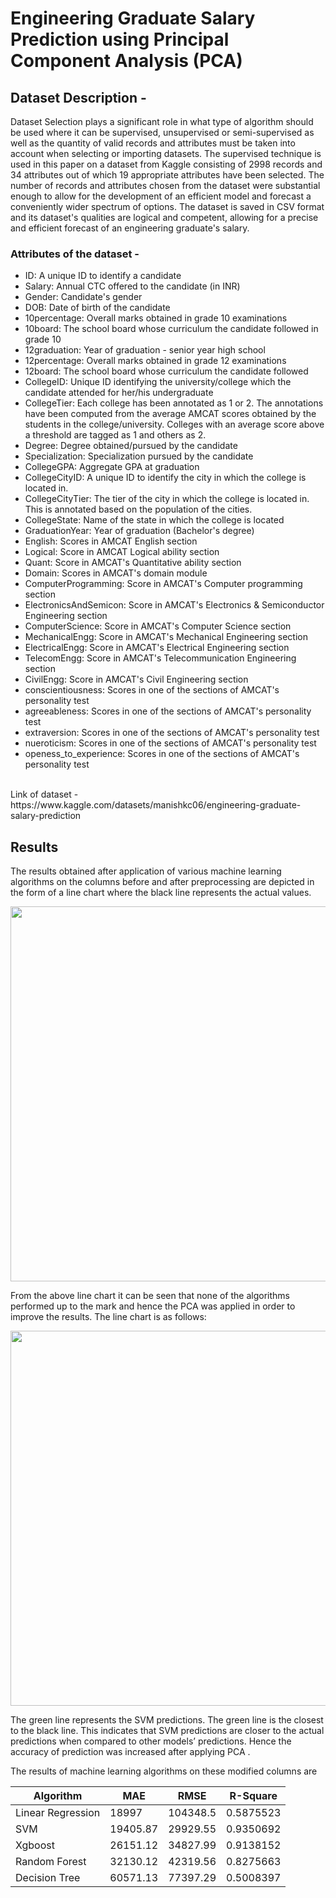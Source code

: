 # Engineering Graduate Salary Prediction using Principal Component Analysis (PCA)




## Dataset Description - 
Dataset Selection plays a significant role in what type of algorithm should be used where it can be supervised, unsupervised or semi-supervised as well as the quantity of valid records and attributes must be taken into account when selecting or importing datasets. The supervised technique is used in this paper on a dataset from Kaggle consisting of 2998 records and 34 attributes out of which 19 appropriate attributes have been selected. The number of records and attributes chosen from the dataset were substantial enough to allow for the development of an efficient model and forecast a conveniently wider spectrum of options. The dataset is saved in CSV format and its dataset's qualities are logical and competent, allowing for a precise and efficient forecast of an engineering graduate's salary. 
<br>
### Attributes of the dataset - 
* ID: A unique ID to identify a candidate
* Salary: Annual CTC offered to the candidate (in INR)
* Gender: Candidate's gender
* DOB: Date of birth of the candidate
* 10percentage: Overall marks obtained in grade 10 examinations
* 10board: The school board whose curriculum the candidate followed in grade 10
* 12graduation: Year of graduation - senior year high school
* 12percentage: Overall marks obtained in grade 12 examinations
* 12board: The school board whose curriculum the candidate followed
* CollegeID: Unique ID identifying the university/college which the candidate attended for her/his undergraduate
* CollegeTier: Each college has been annotated as 1 or 2. The annotations have been computed from the average AMCAT scores obtained by the students in the college/university. Colleges with an average score above a threshold are tagged as 1 and others as 2.
* Degree: Degree obtained/pursued by the candidate
* Specialization: Specialization pursued by the candidate
* CollegeGPA: Aggregate GPA at graduation
* CollegeCityID: A unique ID to identify the city in which the college is located in.
* CollegeCityTier: The tier of the city in which the college is located in. This is annotated based on the population of the cities.
* CollegeState: Name of the state in which the college is located
* GraduationYear: Year of graduation (Bachelor's degree)
* English: Scores in AMCAT English section
* Logical: Score in AMCAT Logical ability section
* Quant: Score in AMCAT's Quantitative ability section
* Domain: Scores in AMCAT's domain module
* ComputerProgramming: Score in AMCAT's Computer programming section
* ElectronicsAndSemicon: Score in AMCAT's Electronics & Semiconductor Engineering section
* ComputerScience: Score in AMCAT's Computer Science section
* MechanicalEngg: Score in AMCAT's Mechanical Engineering section
* ElectricalEngg: Score in AMCAT's Electrical Engineering section
* TelecomEngg: Score in AMCAT's Telecommunication Engineering section
* CivilEngg: Score in AMCAT's Civil Engineering section
* conscientiousness: Scores in one of the sections of AMCAT's personality test
* agreeableness: Scores in one of the sections of AMCAT's personality test
* extraversion: Scores in one of the sections of AMCAT's personality test
* nueroticism: Scores in one of the sections of AMCAT's personality test
* openess_to_experience: Scores in one of the sections of AMCAT's personality test
<br>
Link of dataset - https://www.kaggle.com/datasets/manishkc06/engineering-graduate-salary-prediction

## Results
The results obtained after application of various machine learning algorithms on the columns before and after preprocessing are depicted in the form of a line chart where the black line represents the actual values.

<img src="https://user-images.githubusercontent.com/91374600/229485210-17bb904b-65a2-4b67-bca0-db5bea944d94.png" data-canonical-src="https://gyazo.com/eb5c5741b6a9a16c692170a41a49c858.png" width="600"/>

From the above line chart it can be seen that none of the algorithms performed up to the mark and hence the PCA was applied in order to improve the results. The line chart is as follows:

<img src="https://user-images.githubusercontent.com/91374600/229486206-5260dfae-7a0d-4687-9ade-d0dc9079b06a.png" data-canonical-src="https://gyazo.com/eb5c5741b6a9a16c692170a41a49c858.png" width="600"/>

The green line represents the SVM predictions. The green line is the closest to the black line. This indicates that SVM predictions are closer to the actual predictions when compared to other models’ predictions. Hence the accuracy of prediction was increased after applying PCA .

The results of machine learning algorithms on these modified columns are

| Algorithm     | MAE           |  RMSE         | R-Square      |
| ------------- | ------------- | ------------- | ------------- |
| Linear Regression | 18997  |  104348.5 | 0.5875523 |
| SVM |19405.87| 29929.55 |0.9350692|
|Xgboost |26151.12 |34827.99 |0.9138152|
|Random Forest| 32130.12 |42319.56| 0.8275663|
|Decision Tree |60571.13 |77397.29 |0.5008397|


